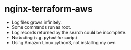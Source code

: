 # nginx-terraform-aws

- Log files grows infinitely.
- Some commands run as root.
- Log records returned by the search could be incomplete.
- No testing (e.g. pytest for script)
- Using Amazon Linux python3, not installing my own